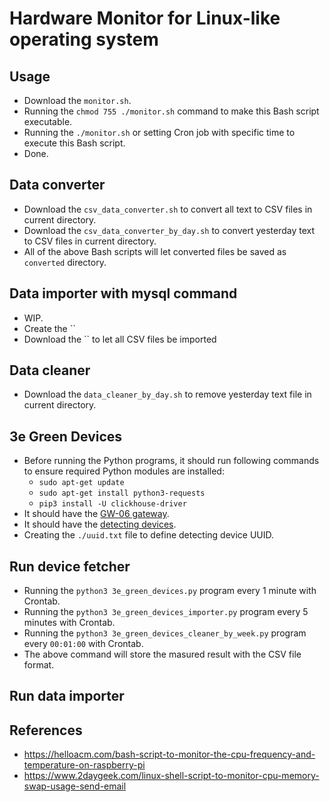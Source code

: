 # Hardware Monitor for Linux-like operating system

## Usage

- Download the `monitor.sh`.
- Running the `chmod 755 ./monitor.sh` command to make this Bash script executable.
- Running the `./monitor.sh` or setting Cron job with specific time to execute this Bash script.
- Done.

## Data converter

- Download the `csv_data_converter.sh` to convert all text to CSV files in current directory.
- Download the `csv_data_converter_by_day.sh` to convert yesterday text to CSV files in current directory.
- All of the above Bash scripts will let converted files be saved as `converted` directory.

## Data importer with mysql command

- WIP.
- Create the ``
- Download the `` to let all CSV files be imported

## Data cleaner

- Download the `data_cleaner_by_day.sh` to remove yesterday text file in current directory.

## 3e Green Devices

- Before running the Python programs, it should run following commands to ensure required Python modules are installed:
    - `sudo apt-get update`
    - `sudo apt-get install python3-requests`
    - `pip3 install -U clickhouse-driver`
- It should have the [GW-06 gateway](https://www.3egreen.com/tw/product/gw06-03/).
- It should have the [detecting devices](https://www.3egreen.com/tw/product-category/detecting/).
- Creating the `./uuid.txt` file to define detecting device UUID.

## Run device fetcher

- Running the `python3 3e_green_devices.py` program every 1 minute with Crontab.
- Running the `python3 3e_green_devices_importer.py` program every 5 minutes with Crontab.
- Running the `python3 3e_green_devices_cleaner_by_week.py` program every `00:01:00` with Crontab.
- The above command will store the masured result with the CSV file format.

## Run data importer

## References

- https://helloacm.com/bash-script-to-monitor-the-cpu-frequency-and-temperature-on-raspberry-pi
- https://www.2daygeek.com/linux-shell-script-to-monitor-cpu-memory-swap-usage-send-email
